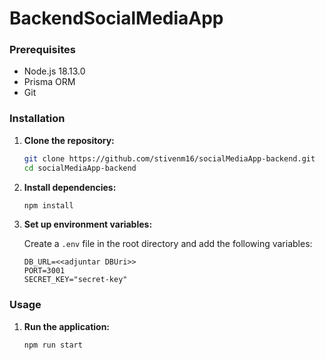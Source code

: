 # BackendSocialMediaApp

### Prerequisites

- Node.js 18.13.0
- Prisma ORM
- Git

### Installation

1. **Clone the repository:**

   ```bash
   git clone https://github.com/stivenm16/socialMediaApp-backend.git
   cd socialMediaApp-backend
   ```

2. **Install dependencies:**

   ```bash
   npm install
   ```

3. **Set up environment variables:**

   Create a `.env` file in the root directory and add the following variables:

   ```env
   DB_URL=<<adjuntar DBUri>>
   PORT=3001
   SECRET_KEY="secret-key"
   ```

### Usage

1. **Run the application:**

   ```bash
   npm run start
   ```
